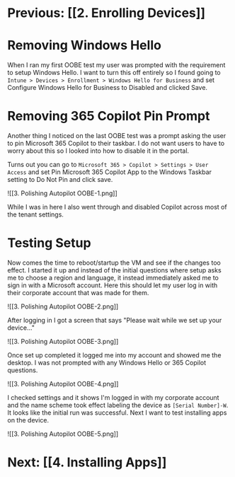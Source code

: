 # Previous: [[2. Enrolling Devices]]

# Removing Windows Hello

When I ran my first OOBE test my user was prompted with the requirement to setup Windows Hello. I want to turn this off entirely so I found going to `Intune > Devices > Enrollment > Windows Hello for Business` and set Configure Windows Hello for Business to Disabled and clicked Save.

# Removing 365 Copilot Pin Prompt

Another thing I noticed on the last OOBE test was a prompt asking the user to pin Microsoft 365 Copilot to their taskbar. I do not want users to have to worry about this so I looked into how to disable it in the portal. 

Turns out you can go to `Microsoft 365 > Copilot > Settings > User Access` and set Pin Microsoft 365 Copilot App to the Windows Taskbar setting to Do Not Pin and click save.

![[3. Polishing Autopilot OOBE-1.png]]

While I was in here I also went through and disabled Copilot across most of the tenant settings. 

# Testing Setup

Now comes the time to reboot/startup the VM and see if the changes too effect. I started it up and instead of the initial questions where setup asks me to choose a region and language, it instead immediately asked me to sign in with a Microsoft account. Here this should let my user log in with their corporate account that was made for them.

![[3. Polishing Autopilot OOBE-2.png]]

After logging in I got a screen that says "Please wait while we set up your device..."

![[3. Polishing Autopilot OOBE-3.png]]

Once set up completed it logged me into my account and showed me the desktop. I was not prompted with any Windows Hello or 365 Copilot questions.

![[3. Polishing Autopilot OOBE-4.png]]

I checked settings and it shows I'm logged in with my corporate account and the name scheme took effect labeling the device as `[Serial Number]-W`. It looks like the initial run was successful. Next I want to test installing apps on the device.

![[3. Polishing Autopilot OOBE-5.png]]

# Next: [[4. Installing Apps]]